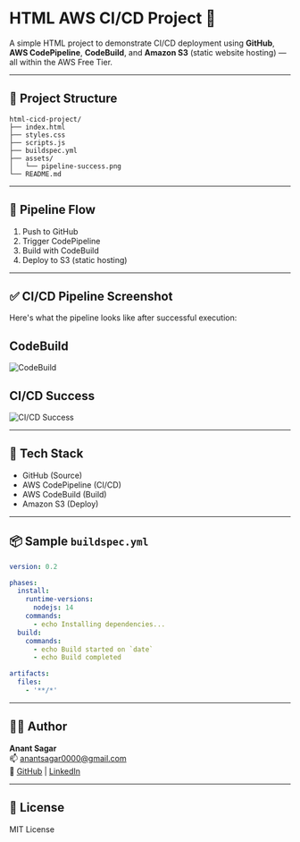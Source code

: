 # HTML AWS CI/CD Project 🚀

A simple HTML project to demonstrate CI/CD deployment using **GitHub**, **AWS CodePipeline**, **CodeBuild**, and **Amazon S3** (static website hosting) — all within the AWS Free Tier.

---

## 📁 Project Structure

```
html-cicd-project/
├── index.html
├── styles.css
├── scripts.js
├── buildspec.yml
├── assets/
│   └── pipeline-success.png
└── README.md
```

---

## 🧪 Pipeline Flow

1. Push to GitHub
2. Trigger CodePipeline
3. Build with CodeBuild
4. Deploy to S3 (static hosting)

---

## ✅ CI/CD Pipeline Screenshot

Here's what the pipeline looks like after successful execution:

## CodeBuild
![CodeBuild](https://github.com/user-attachments/assets/8123d63c-f7f5-45fd-98e4-9441bb398838)

## CI/CD Success
![CI/CD Success](https://github.com/user-attachments/assets/2944fd2b-4d8e-4adc-b2f4-51a27d458d4d)


---

## 🧰 Tech Stack

- GitHub (Source)
- AWS CodePipeline (CI/CD)
- AWS CodeBuild (Build)
- Amazon S3 (Deploy)

---

## 📦 Sample `buildspec.yml`

```yaml
version: 0.2

phases:
  install:
    runtime-versions:
      nodejs: 14
    commands:
      - echo Installing dependencies...
  build:
    commands:
      - echo Build started on `date`
      - echo Build completed

artifacts:
  files:
    - '**/*'
```

---

## 👨‍💻 Author

**Anant Sagar**  
📫 anantsagar0000@gmail.com  
🔗 [GitHub](https://github.com/AnantSagar01) | [LinkedIn](https://www.linkedin.com/in/anantsagar01)

---

## 📜 License

MIT License
